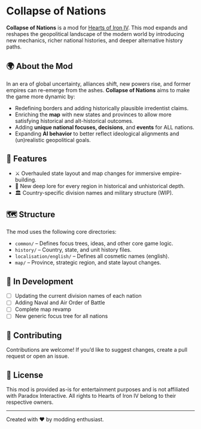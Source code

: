 # Collapse of Nations

**Collapse of Nations** is a mod for [Hearts of Iron IV](https://store.steampowered.com/app/394360/Hearts_of_Iron_IV/). This mod expands and reshapes the geopolitical landscape of the modern world by introducing new mechanics, richer national histories, and deeper alternative history paths.

## 🌍 About the Mod

In an era of global uncertainty, alliances shift, new powers rise, and former empires can re-emerge from the ashes. **Collapse of Nations** aims to make the game more dynamic by:

- Redefining borders and adding historically plausible irredentist claims.
- Enriching the **map** with new states and provinces to allow more satisfying historical and alt-historical outcomes.
- Adding **unique national focuses, decisions**, and **events** for ALL nations.
- Expanding **AI behavior** to better reflect ideological alignments and (un)realistic geopolitical goals.

## 🧠 Features

- ⚔️ Overhauled state layout and map changes for immersive empire-building.
- 📜 New deep lore for every region in historical and unhistorical depth.
- 🏛 Country-specific division names and military structure (WIP).

## 🗺️ Structure

The mod uses the following core directories:

- `common/` – Defines focus trees, ideas, and other core game logic.
- `history/` – Country, state, and unit history files.
- `localisation/english/` – Defines all cosmetic names (english).
- `map/` – Province, strategic region, and state layout changes.

## 🚧 In Development

- [ ] Updating the current division names of each nation
- [ ] Adding Naval and Air Order of Battle
- [ ] Complete map revamp
- [ ] New generic focus tree for all nations

## 🤝 Contributing

Contributions are welcome! If you’d like to suggest changes, create a pull request or open an issue.

## 📜 License

This mod is provided as-is for entertainment purposes and is not affiliated with Paradox Interactive. All rights to Hearts of Iron IV belong to their respective owners.

---

Created with ❤️ by modding enthusiast.
